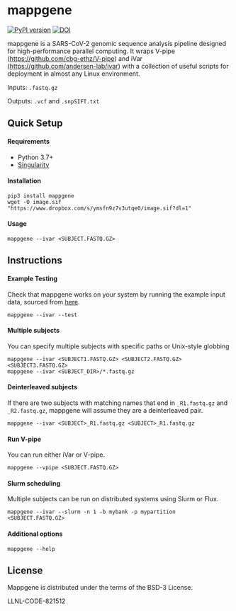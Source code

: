mappgene
===========
[![PyPI version](https://badge.fury.io/py/mappgene.svg)](https://badge.fury.io/py/mappgene) [![DOI](https://zenodo.org/badge/367142630.svg)](https://zenodo.org/badge/latestdoi/367142630)

mappgene is a SARS-CoV-2 genomic sequence analysis pipeline designed for high-performance parallel computing. It wraps V-pipe (https://github.com/cbg-ethz/V-pipe) and iVar (https://github.com/andersen-lab/ivar) with a collection of useful scripts for deployment in almost any Linux environment.

Inputs: `.fastq.gz`

Outputs: `.vcf` and `.snpSIFT.txt`


## Quick Setup

#### Requirements

* Python 3.7+
* [Singularity](https://sylabs.io/guides/3.5/user-guide/index.html)

#### Installation
```
pip3 install mappgene
wget -O image.sif "https://www.dropbox.com/s/ymsfn9z7v3utqe0/image.sif?dl=1"
```

#### Usage
```
mappgene --ivar <SUBJECT.FASTQ.GZ>
```

## Instructions

#### Example Testing
Check that mappgene works on your system by running the example input data, sourced from [here](https://github.com/cbg-ethz/V-pipe/tree/master/tests/data/sars-cov-2/pos_MN908947_3_1/20200729/raw_data).
```
mappgene --ivar --test
```

#### Multiple subjects
You can specify multiple subjects with specific paths or Unix-style globbing
```
mappgene --ivar <SUBJECT1.FASTQ.GZ> <SUBJECT2.FASTQ.GZ> <SUBJECT3.FASTQ.GZ>
mappgene --ivar <SUBJECT_DIR>/*.fastq.gz
```

#### Deinterleaved subjects
If there are two subjects with matching names that end in `_R1.fastq.gz` and `_R2.fastq.gz`, mappgene will assume they are a deinterleaved pair.
```
mappgene --ivar <SUBJECT>_R1.fastq.gz <SUBJECT>_R1.fastq.gz
```

#### Run V-pipe
You can run either iVar or V-pipe.
```
mappgene --vpipe <SUBJECT.FASTQ.GZ>
```

#### Slurm scheduling
Multiple subjects can be run on distributed systems using Slurm or Flux.
```
mappgene --ivar --slurm -n 1 -b mybank -p mypartition <SUBJECT.FASTQ.GZ>
```

#### Additional options
```
mappgene --help
```

License
-------
Mappgene is distributed under the terms of the BSD-3 License.

LLNL-CODE-821512
